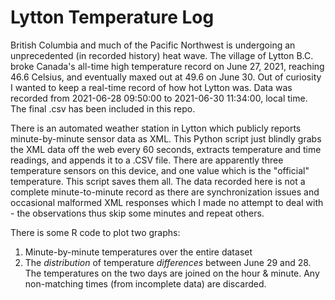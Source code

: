 Lytton Temperature Log
=======================

British Columbia and much of the Pacific Northwest is undergoing an unprecedented
(in recorded history) heat wave.  The village of Lytton B.C. broke Canada's all-time
high temperature record on June 27, 2021, reaching 46.6 Celsius, and eventually
maxed out at 49.6 on June 30. Out of curiosity I wanted
to keep a real-time record of how hot Lytton was.  Data was recorded from
2021-06-28 09:50:00 to 2021-06-30 11:34:00, local time.  The final .csv has
been included in this repo.

There is an automated weather station in
Lytton which publicly reports minute-by-minute sensor data as XML.
This Python script just blindly grabs the XML data off the web every 60 seconds, extracts
temperature and time readings, and appends it to a .CSV file.
There are apparently three temperature sensors on this device, and one value which 
is the "official" temperature.  This script saves them all.
The data recorded here is not a complete minute-to-minute record as there are synchronization
issues and occasional malformed XML responses which I made no attempt to deal with - 
the observations thus skip some minutes and repeat others.

There is some R code to plot two graphs:

1. Minute-by-minute temperatures over the entire dataset
2. The *distribution* of temperature *differences* between June 29 and 28. The temperatures on the two
   days are joined on the hour & minute. Any non-matching times (from incomplete data) are discarded.


